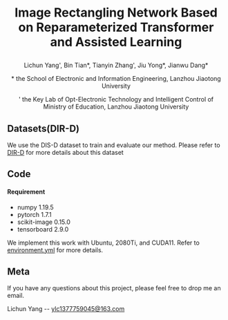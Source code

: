 # <p align="center">Image Rectangling Network Based on Reparameterized Transformer and Assisted Learning</p>
<p align="center">Lichun Yang', Bin Tian*, Tianyin Zhang', Jiu Yong*, Jianwu Dang*</p>
<p align="center">* the School of Electronic and Information Engineering, Lanzhou Jiaotong University</p>
<p align="center">' the Key Lab of Opt-Electronic Technology and Intelligent Control of Ministry of Education, Lanzhou Jiaotong University</p>


## Datasets(DIR-D)
We use the DIS-D dataset to train and evaluate our method. Please refer to [DIR-D](https://github.com/nie-lang/DeepRectangling) for more details about this dataset


## Code
#### Requirement
* numpy 1.19.5
* pytorch 1.7.1
* scikit-image 0.15.0
* tensorboard 2.9.0

We implement this work with Ubuntu, 2080Ti, and CUDA11. Refer to [environment.yml]() for more details.


## Meta
If you have any questions about this project, please feel free to drop me an email.

Lichun Yang -- ylc1377759045@163.com
